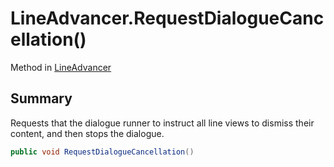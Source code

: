 # LineAdvancer.RequestDialogueCancellation()

Method in [LineAdvancer](/docs/api/csharp/yarn.unity.lineadvancer.md)

## Summary


Requests that the dialogue runner to instruct all line views to
dismiss their content, and then stops the dialogue.


```csharp
public void RequestDialogueCancellation()
```

